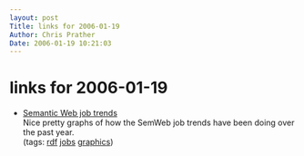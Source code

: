 ```yaml
---
layout: post
Title: links for 2006-01-19  
Author: Chris Prather
Date: 2006-01-19 10:21:03
---
```


# links for 2006-01-19
<ul class="delicious">
	<li>
		<div class="delicious-link"><a href="http://ebiquity.umbc.edu/blogger/?p=444">Semantic Web job trends</a></div>
		<div class="delicious-extended">Nice pretty graphs of how the SemWeb job trends have been doing over the past year.</div>
		<div class="delicious-tags">(tags: <a href="http://del.icio.us/perigrin/rdf">rdf</a> <a href="http://del.icio.us/perigrin/jobs">jobs</a> <a href="http://del.icio.us/perigrin/graphics">graphics</a>)</div>
	</li>
</ul>


